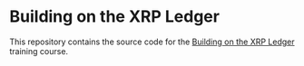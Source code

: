 # Building on the XRP Ledger

This repository contains the source code for the [Building on the XRP Ledger](https://www.xrpl-commons.org/training/building-on-the-xrp-ledger-7) training course.